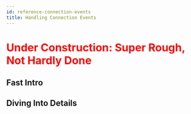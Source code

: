 ```yaml
---
id: reference-connection-events
title: Handling Connection Events
---
```


<h1><font color="red">Under Construction: Super Rough, Not Hardly Done</font></h1>

## Fast Intro

## Diving Into Details